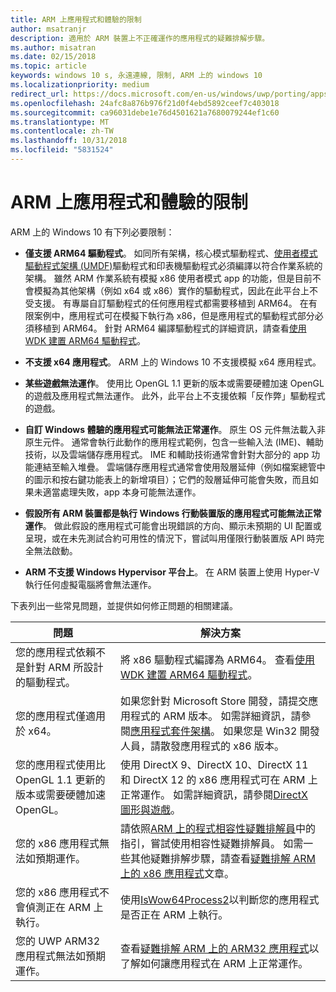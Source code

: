 ```yaml
---
title: ARM 上應用程式和體驗的限制
author: msatranjr
description: 適用於 ARM 裝置上不正確運作的應用程式的疑難排解步驟。
ms.author: misatran
ms.date: 02/15/2018
ms.topic: article
keywords: windows 10 s, 永遠連線, 限制, ARM 上的 windows 10
ms.localizationpriority: medium
redirect_url: https://docs.microsoft.com/en-us/windows/uwp/porting/apps-on-arm-troubleshooting-x86
ms.openlocfilehash: 24afc8a876b976f21d0f4ebd5892ceef7c403018
ms.sourcegitcommit: ca96031debe1e76d4501621a7680079244ef1c60
ms.translationtype: MT
ms.contentlocale: zh-TW
ms.lasthandoff: 10/31/2018
ms.locfileid: "5831524"
---
```

# <a name="limitations-of-apps-and-experiences-on-arm"></a>ARM 上應用程式和體驗的限制
ARM 上的 Windows 10 有下列必要限制：

- **僅支援 ARM64 驅動程式**。 如同所有架構，核心模式驅動程式、[使用者模式驅動程式架構 (UMDF)](https://docs.microsoft.com/en-us/windows-hardware/drivers/wdf/overview-of-the-umdf)驅動程式和印表機驅動程式必須編譯以符合作業系統的架構。 雖然 ARM 作業系統有模擬 x86 使用者模式 app 的功能，但是目前不會模擬為其他架構（例如 x64 或 x86）實作的驅動程式，因此在此平台上不受支援。 有專屬自訂驅動程式的任何應用程式都需要移植到 ARM64。 在有限案例中，應用程式可在模擬下執行為 x86，但是應用程式的驅動程式部分必須移植到 ARM64。 針對 ARM64 編譯驅動程式的詳細資訊，請查看[使用 WDK 建置 ARM64 驅動程式](https://review.docs.microsoft.com/en-us/windows-hardware/drivers/develop/building-arm64-drivers?branch=rs4-arm64)。

- **不支援 x64 應用程式**。 ARM 上的 Windows 10 不支援模擬 x64 應用程式。

- **某些遊戲無法運作**。 使用比 OpenGL 1.1 更新的版本或需要硬體加速 OpenGL 的遊戲及應用程式無法運作。 此外，此平台上不支援依賴「反作弊」驅動程式的遊戲。

- **自訂 Windows 體驗的應用程式可能無法正常運作**。 原生 OS 元件無法載入非原生元件。 通常會執行此動作的應用程式範例，包含一些輸入法 (IME)、輔助技術，以及雲端儲存應用程式。 IME 和輔助技術通常會針對大部分的 app 功能連結至輸入堆疊。 雲端儲存應用程式通常會使用殼層延伸（例如檔案總管中的圖示和按右鍵功能表上的新增項目）；它們的殼層延伸可能會失敗，而且如果未適當處理失敗，app 本身可能無法運作。

- **假設所有 ARM 裝置都是執行 Windows 行動裝置版的應用程式可能無法正常運作**。 做此假設的應用程式可能會出現錯誤的方向、顯示未預期的 UI 配置或呈現，或在未先測試合約可用性的情況下，嘗試叫用僅限行動裝置版 API 時完全無法啟動。

- **ARM 不支援 Windows Hypervisor 平台上**。 在 ARM 裝置上使用 Hyper-V 執行任何虛擬電腦將會無法運作。

下表列出一些常見問題，並提供如何修正問題的相關建議。

|問題|解決方案|
|-----|--------|
| 您的應用程式依賴不是針對 ARM 所設計的驅動程式。 | 將 x86 驅動程式編譯為 ARM64。 查看[使用 WDK 建置 ARM64 驅動程式](https://docs.microsoft.com/en-us/windows-hardware/drivers/develop/building-arm64-drivers)。 |
| 您的應用程式僅適用於 x64。 | 如果您針對 Microsoft Store 開發，請提交應用程式的 ARM 版本。 如需詳細資訊，請參閱[應用程式套件架構](../packaging/device-architecture.md)。 如果您是 Win32 開發人員，請散發應用程式的 x86 版本。 |
| 您的應用程式使用比 OpenGL 1.1 更新的版本或需要硬體加速 OpenGL。 | 使用 DirectX 9、DirectX 10、DirectX 11 和 DirectX 12 的 x86 應用程式可在 ARM 上正常運作。 如需詳細資訊，請參閱[DirectX 圖形與遊戲](https://msdn.microsoft.com/en-us/library/windows/desktop/ee663274(v=vs.85).aspx)。 |
| 您的 x86 應用程式無法如預期運作。 | 請依照[ARM 上的程式相容性疑難排解員](apps-on-arm-program-compat-troubleshooter.md)中的指引，嘗試使用相容性疑難排解員。 如需一些其他疑難排解步驟，請查看[疑難排解 ARM 上的 x86 應用程式](apps-on-arm-troubleshooting-x86.md)文章。 |
| 您的 x86 應用程式不會偵測正在 ARM 上執行。 | 使用[IsWow64Process2](https://msdn.microsoft.com/en-us/library/windows/desktop/mt804318(v=vs.85).aspx)以判斷您的應用程式是否正在 ARM 上執行。 |
| 您的 UWP ARM32 應用程式無法如預期運作。 | 查看[疑難排解 ARM 上的 ARM32 應用程式](apps-on-arm-troubleshooting-arm32.md)以了解如何讓應用程式在 ARM 上正常運作。 |
